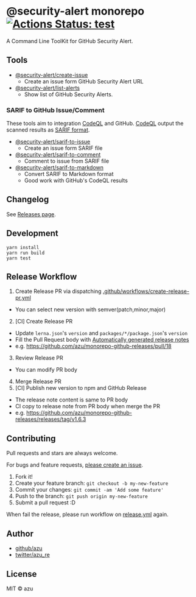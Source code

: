 # @security-alert monorepo [![Actions Status: test](https://github.com/security-alert/security-alert/workflows/test/badge.svg)](https://github.com/security-alert/security-alert/actions?query=workflow%3A"test")

A Command Line ToolKit for GitHub Security Alert.

## Tools

- [@security-alert/create-issue](packages/create-issue)
    - Create an issue form GitHub Security Alert URL
- [@security-alert/list-alerts](packages/list-alerts)
    - Show list of GitHub Security Alerts.

### SARIF to GitHub Issue/Comment

These tools aim to integration [CodeQL](https://securitylab.github.com/tools/codeql) and GitHub.
[CodeQL](https://securitylab.github.com/tools/codeql) output the scanned results as [SARIF format](https://help.semmle.com/codeql/codeql-cli/reference/sarif-overview.html).

- [@security-alert/sarif-to-issue](packages/sarif-to-issue)
    - Create an issue form SARIF file
- [@security-alert/sarif-to-comment](packages/sarif-to-comment)
    - Comment to issue from SARIF file
- [@security-alert/sarif-to-markdown](packages/sarif-to-markdown)
    - Convert SARIF to Markdown format
    - Good work with GitHub's CodeQL results

## Changelog

See [Releases page](https://github.com/security-alert/create-security-alert-issue/releases).

## Development

    yarn install
    yarn run build
    yarn test
    
## Release Workflow

1. Create Release PR via dispatching [.github/workflows/create-release-pr.yml](https://github.com/security-alert/security-alert/actions/workflows/create-release-pr.yml)
  - You can select new version with semver(patch,minor,major)
2. [CI] Create Release PR
  - Update `lerna.json`'s `version` and `packages/*/package.json`'s `version`
  - Fill the Pull Request body with [Automatically generated release notes](https://docs.github.com/en/repositories/releasing-projects-on-github/automatically-generated-release-notes)
  - e.g. https://github.com/azu/monorepo-github-releases/pull/18
3. Review Release PR
  - You can modify PR body
4. Merge Release PR
5. [CI] Publish new version to npm and GitHub Release
  - The release note content is same to PR body
  - CI copy to release note from PR body when merge the PR
  - e.g. https://github.com/azu/monorepo-github-releases/releases/tag/v1.6.3

## Contributing

Pull requests and stars are always welcome.

For bugs and feature requests, [please create an issue](https://github.com/security-alert/create-security-alert-issue/issues).

1. Fork it!
2. Create your feature branch: `git checkout -b my-new-feature`
3. Commit your changes: `git commit -am 'Add some feature'`
4. Push to the branch: `git push origin my-new-feature`
5. Submit a pull request :D

When fail the release, please run workflow on [release.yml](https://github.com/security-alert/security-alert/actions/workflows/release.yml) again.

## Author

- [github/azu](https://github.com/azu)
- [twitter/azu_re](https://twitter.com/azu_re)

## License

MIT © azu
